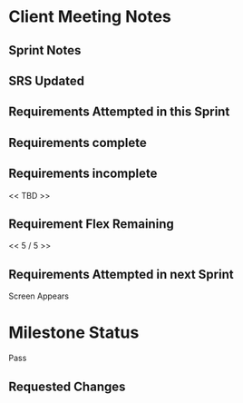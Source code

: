 
# Client Meeting Notes

## Sprint Notes

## SRS Updated


## Requirements Attempted in this Sprint



## Requirements complete


## Requirements incomplete

<< TBD >>

## Requirement Flex Remaining

<< 5 / 5 >>

## Requirements Attempted in next Sprint

Screen Appears 

# Milestone Status

Pass

## Requested Changes
